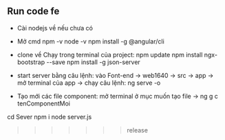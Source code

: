 
## Run code fe
- Cài nodejs về nếu chưa có
- Mở cmd
 npm -v
 node -v
 npm install -g @angular/cli

- clone về
Chạy trong terminal của project: 
        npm update 
        npm install ngx-bootstrap --save
         npm install -g json-server

- start server bằng câu lệnh: 
      vào Font-end -> web1640 -> src -> app -> mở terminal của app -> chạy câu lệnh: ng serve -o



- Tạo mới các file component: mở terminal ở mục muốn tạo file -> ng g c tenComponentMoi

<!-- TObuild BE  -->
cd Sever
npm i
node server.js
>>>>>>> release
